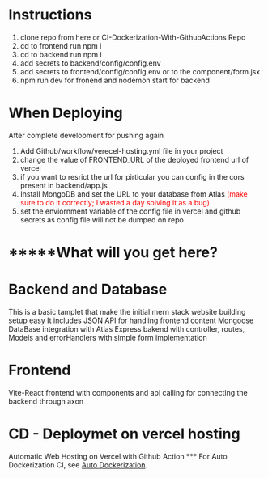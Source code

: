 # Instructions
1. clone repo from here or CI-Dockerization-With-GithubActions Repo
2. cd to frontend run npm i
3. cd to backend run npm i
4. add secrets to  backend/config/config.env
5. add secrets to frontend/config/config.env or to the component/form.jsx 
6. npm run dev for fronend and nodemon start for backend

# When Deploying
After complete development for pushing again
  1. Add Github/workflow/verecel-hosting.yml file in your project
  2. change the value of FRONTEND_URL of the deployed frontend url of vercel 
  3. if you want to resrict the url for pirticular you can config in the cors present in backend/app.js
  4. Install MongoDB and set the URL to your database from Atlas <span style="color:red;">(make sure to do it correctly; I wasted a day solving it as a bug)</span>
  5. set the enviornment variable of the config file in vercel and github secrets as config file will not be dumped on repo

# *****What will you get here?
# Backend and Database
This is a basic tamplet that make the initial mern stack website building setup easy
It includes JSON API for handling frontend content
Mongoose DataBase integration with Atlas
Express bakend with controller, routes, Models and errorHandlers with simple form implementation

# Frontend
Vite-React frontend with components and api calling for connecting the backend through axon

# CD - Deploymet on vercel hosting
Automatic Web Hosting on  Vercel with Github Action
*** For Auto Dockerization CI, see [Auto Dockerization](https://github.com/aligauhar/MERN-Templet-with-CI-Dockerization-with-GithubActions).
